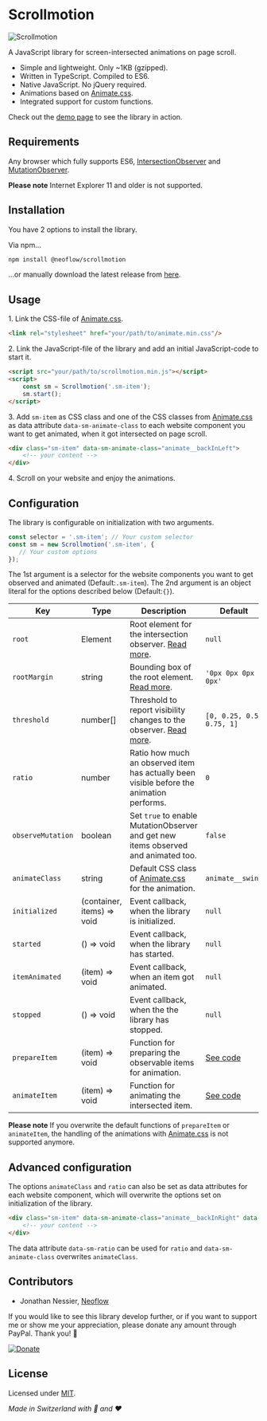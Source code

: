 # Scrollmotion

![Scrollmotion](assets/logo.svg)

A JavaScript library for screen-intersected animations on page scroll.

* Simple and lightweight. Only ~1KB (gzipped).
* Written in TypeScript. Compiled to ES6.
* Native JavaScript. No jQuery required.
* Animations based on [Animate.css](https://animate.style).
* Integrated support for custom functions.

Check out the [demo page](https://scrollmotion.neoflow.ch/demo.html) to see the library in action.

## Requirements
Any browser which fully supports ES6, [IntersectionObserver](https://caniuse.com/#search=intersectionobserver) and
 [MutationObserver](https://caniuse.com/#feat=mutationobserver).

**Please note** Internet Explorer 11 and older is not supported.

## Installation
You have 2 options to install the library.

Via npm...
```bash
npm install @neoflow/scrollmotion
```
...or manually download the latest release from [here](https://github.com/Neoflow/Scrollmotion/releases/).

## Usage
1\.  Link the CSS-file of [Animate.css](https://animate.style).
```html
<link rel="stylesheet" href="your/path/to/animate.min.css"/>
```

2\. Link the JavaScript-file of the library and add an initial JavaScript-code to start it.
```html
<script src="your/path/to/scrollmotion.min.js"></script>
<script>
    const sm = Scrollmotion('.sm-item');
    sm.start();
</script>
```

3\. Add ```sm-item``` as CSS class and one of the CSS classes from [Animate.css](https://animate.style) as data attribute
```data-sm-animate-class``` to each website component you want to get animated, when it got intersected on page scroll. 
```html
<div class="sm-item" data-sm-animate-class="animate__backInLeft">
    <!-- your content -->
</div>
```

4\. Scroll on your website and enjoy the animations. 

## Configuration
The library is configurable on initialization with two arguments.

```javascript
const selector = '.sm-item'; // Your custom selector
const sm = new Scrollmotion('.sm-item', {
   // Your custom options
});
```
The 1st argument is a selector for the website components you want to get observed and animated (Default:`.sm-item`). 
The 2nd argument is an object literal for the options described below (Default:`{}`).

| Key | Type | Description | Default                                                                                    | 
|---|---|---|--------------------------------------------------------------------------------------------|
| `root` | Element | Root element for the intersection observer. [Read more](https://developer.mozilla.org/en-US/docs/Web/API/IntersectionObserver/root). | `null`                                                                                     |
| `rootMargin` | string | Bounding box of the root element. [Read more](https://developer.mozilla.org/en-US/docs/Web/API/IntersectionObserver/rootMargin). | `'0px 0px 0px 0px'`                                                                        |
| `threshold` | number[] | Threshold to report visibility changes to the observer. [Read more](https://developer.mozilla.org/en-US/docs/Web/API/IntersectionObserver/thresholds). | `[0, 0.25, 0.5, 0.75, 1]`                                                                  |
| `ratio` | number | Ratio how much an observed item has actually been visible before the animation performs. | `0`                                                                                        |
| `observeMutation` | boolean | Set `true` to enable MutationObserver and get new items observed and animated too. | `false`                                                                                    |
| `animateClass` | string | Default CSS class of [Animate.css](https://animate.style) for the animation. | `animate__swing`                                                                           |
| `initialized` | (container, items) => void | Event callback, when the library is initialized. | `null`                                                                                     |
| `started` | () => void | Event callback, when the library has started. | `null`                                                                                     |
| `itemAnimated` | (item) => void | Event callback, when an item got animated. | `null`                                                                                     |
| `stopped` | () => void | Event callback, when the the library has stopped. | `null`                                                                                     |
| `prepareItem` | (item) => void | Function for preparing the observable items for animation. | [See code](https://github.com/Neoflow/Scrollmotion/blob/master/src/default/options.ts#L12) |
| `animateItem` | (item) => void | Function for animating the intersected item. | [See code](https://github.com/Neoflow/Scrollmotion/blob/master/src/default/options.ts#L15) |

**Please note** If you overwrite the default functions of `prepareItem` or `animateItem`, the handling of 
the animations with [Animate.css](https://animate.style) is not supported anymore.

## Advanced configuration
The options `animateClass` and `ratio` can also be set as data attributes for each website component, 
which will overwrite the options set on initialization of the library.

```html
<div class="sm-item" data-sm-animate-class="animate__backInRight" data-sm-ratio="0.5">
    <!-- your content -->
</div>
```

The data attribute `data-sm-ratio` can be used for `ratio` and `data-sm-animate-class` overwrites `animateClass`.

## Contributors
* Jonathan Nessier, [Neoflow](https://www.neoflow.ch)

If you would like to see this library develop further, or if you want to support me or show me your appreciation, please
 donate any amount through PayPal. Thank you! :beers:
 
[![Donate](https://img.shields.io/badge/Donate-paypal-blue)](https://www.paypal.me/JonathanNessier)

## License
Licensed under [MIT](LICENSE). 

*Made in Switzerland with :cheese: and :heart:*